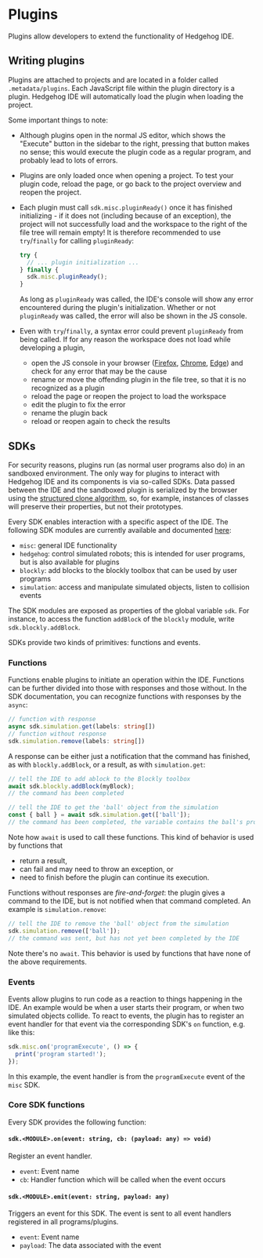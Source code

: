 # Plugins
Plugins allow developers to extend the functionality of Hedgehog IDE.

## Writing plugins
Plugins are attached to projects and are located in a folder called `.metadata/plugins`. Each JavaScript file within the plugin directory is a plugin. Hedgehog IDE will automatically load the plugin when loading the project.

Some important things to note:
- Although plugins open in the normal JS editor, which shows the "Execute" button in the sidebar to the right, pressing that button makes no sense; this would execute the plugin code as a regular program, and probably lead to lots of errors.
- Plugins are only loaded once when opening a project. To test your plugin code, reload the page, or go back to the project overview and reopen the project.
- Each plugin must call `sdk.misc.pluginReady()` once it has finished initializing - if it does not (including because of an exception), the project will not successfully load and the workspace to the right of the file tree will remain empty! It is therefore recommended to use `try`/`finally` for calling `pluginReady`:

  ```js
  try {
    // ... plugin initialization ...
  } finally {
    sdk.misc.pluginReady();
  }
  ```

  As long as `pluginReady` was called, the IDE's console will show any error encountered during the plugin's initialization. Whether or not `pluginReady` was called, the error will also be shown in the JS console.
- Even with `try`/`finally`, a syntax error could prevent `pluginReady` from being called. If for any reason the workspace does not load while developing a plugin,
  - open the JS console in your browser
    ([Firefox](https://developer.mozilla.org/en-US/docs/Learn/Common_questions/What_are_browser_developer_tools#the_javascript_console),
    [Chrome](https://developer.chrome.com/docs/devtools/open/#console),
    [Edge](https://docs.microsoft.com/en-us/microsoft-edge/devtools-guide-chromium/open/?tabs=cmd-Windows#open-the-console-panel))
    and check for any error that may be the cause
  - rename or move the offending plugin in the file tree, so that it is no recognized as a plugin
  - reload the page or reopen the project to load the workspace
  - edit the plugin to fix the error
  - rename the plugin back
  - reload or reopen again to check the results

## SDKs
For security reasons, plugins run (as normal user programs also do) in an sandboxed environment. The only way for plugins to interact with Hedgehog IDE and its components is via so-called SDKs. Data passed between the IDE and the sandboxed plugin is serialized by the browser using the [structured clone algorithm](https://developer.mozilla.org/en-US/docs/Web/API/Web_Workers_API/Structured_clone_algorithm), so, for example, instances of classes will preserve their properties, but not their prototypes.

Every SDK enables interaction with a specific aspect of the IDE. The following SDK modules are currently available and documented [here](./sdk):

- `misc`: general IDE functionality
- `hedgehog`: control simulated robots; this is intended for user programs, but is also available for plugins
- `blockly`: add blocks to the blockly toolbox that can be used by user programs
- `simulation`: access and manipulate simulated objects, listen to collision events

The SDK modules are exposed as properties of the global variable `sdk`. For instance, to access the function `addBlock` of the `blockly` module, write `sdk.blockly.addBlock`.

SDKs provide two kinds of primitives: functions and events.

### Functions

Functions enable plugins to initiate an operation within the IDE. Functions can be further divided into those with responses and those without. In the SDK documentation, you can recognize functions with responses by the `async`:

```ts
// function with response
async sdk.simulation.get(labels: string[])
// function without response
sdk.simulation.remove(labels: string[])
```

A response can be either just a notification that the command has finished, as with `blockly.addBlock`, or a result, as with `simulation.get`:

```js
// tell the IDE to add ablock to the Blockly toolbox
await sdk.blockly.addBlock(myBlock);
// the command has been completed

// tell the IDE to get the 'ball' object from the simulation
const { ball } = await sdk.simulation.get(['ball']);
// the command has been completed, the variable contains the ball's properties
```

Note how `await` is used to call these functions. This kind of behavior is used by functions that
- return a result,
- can fail and may need to throw an exception, or
- need to finish before the plugin can continue its execution.

Functions without responses are *fire-and-forget*: the plugin gives a command to the IDE, but is not notified when that command completed. An example is `simulation.remove`:

```js
// tell the IDE to remove the 'ball' object from the simulation
sdk.simulation.remove(['ball']);
// the command was sent, but has not yet been completed by the IDE
```

Note there's no `await`. This behavior is used by functions that have none of the above requirements.

### Events

Events allow plugins to run code as a reaction to things happening in the IDE. An example would be when a user starts their program, or when two simulated objects collide. To react to events, the plugin has to register an event handler for that event via the corresponding SDK's `on` function, e.g. like this:

```js
sdk.misc.on('programExecute', () => {
  print('program started!');
});
```

In this example, the event handler is from the `programExecute` event of the `misc` SDK.

### Core SDK functions

Every SDK provides the following function:

#### `sdk.<MODULE>.on(event: string, cb: (payload: any) => void)`
Register an event handler.

- `event`: Event name
- `cb`: Handler function which will be called when the event occurs

#### `sdk.<MODULE>.emit(event: string, payload: any)`
Triggers an event for this SDK. The event is sent to all event handlers registered in all programs/plugins.

- `event`: Event name
- `payload`: The data associated with the event
